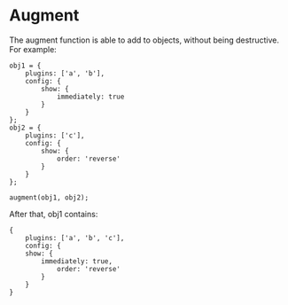 # Augment

The augment function is able to add to objects, without being destructive.
For example:

```
obj1 = {
	plugins: ['a', 'b'],
	config: {
		show: {
			immediately: true
		}
	}
};
obj2 = {
	plugins: ['c'],
	config: {
		show: {
			order: 'reverse'
		}
	}
};

augment(obj1, obj2);
```

After that, obj1 contains:

```
{
	plugins: ['a', 'b', 'c'],
	config: {
	show: {
		immediately: true,
			order: 'reverse'
		}
	}
}
```